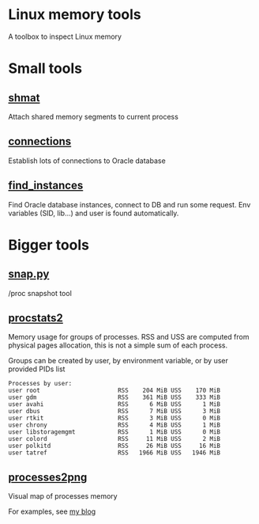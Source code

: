 # Linux memory tools

A toolbox to inspect Linux memory

# Small tools
## [shmat](src/bin/shmat.rs)

Attach shared memory segments to current process

## [connections](oracle-tools/src/bin/connections.rs)

Establish lots of connections to Oracle database

## [find_instances](oracle-tools/src/bin/find_instances.rs)

Find Oracle database instances, connect to DB and run some request. Env variables (SID, lib...) and user is found automatically.

# Bigger tools
## [snap.py](proc_snap/snap.py)

/proc snapshot tool

## [procstats2](src/bin/procstats2.rs)

Memory usage for groups of processes. RSS and USS are computed from physical pages allocation, this is not a simple sum of each process.

Groups can be created by user, by environment variable, or by user provided PIDs list

```
Processes by user:
user root                      RSS    204 MiB USS    170 MiB
user gdm                       RSS    361 MiB USS    333 MiB
user avahi                     RSS      6 MiB USS      1 MiB
user dbus                      RSS      7 MiB USS      3 MiB
user rtkit                     RSS      3 MiB USS      0 MiB
user chrony                    RSS      4 MiB USS      1 MiB
user libstoragemgmt            RSS      1 MiB USS      0 MiB
user colord                    RSS     11 MiB USS      2 MiB
user polkitd                   RSS     26 MiB USS     16 MiB
user tatref                    RSS   1966 MiB USS   1946 MiB
```

## [processes2png](src/bin/processes2png.rs)

Visual map of processes memory

For examples, see [my blog](https://tatref.github.io/blog/2023-visual-linux-memory-compact/)

